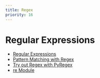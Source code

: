 ```yaml
---
title: Regex
priority: 16
---
```


# Regular Expressions

- [Regular Expressions](https://diveintopython3.net/regular-expressions.html)
- [Pattern Matching with Regex](https://automatetheboringstuff.com/2e/chapter7/)
- [Try out Regex with PyRegex](http://www.pyregex.com/)
- [re Module](https://pymotw.com/3/re/index.html)
